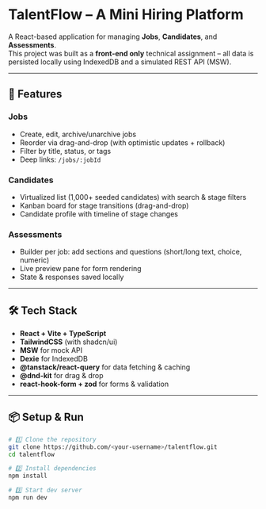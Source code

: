 # TalentFlow – A Mini Hiring Platform

A React-based application for managing **Jobs**, **Candidates**, and **Assessments**.  
This project was built as a **front-end only** technical assignment – all data is persisted locally using IndexedDB and a simulated REST API (MSW).

---

## 🚀 Features

### Jobs
- Create, edit, archive/unarchive jobs  
- Reorder via drag-and-drop (with optimistic updates + rollback)  
- Filter by title, status, or tags  
- Deep links: `/jobs/:jobId`

### Candidates
- Virtualized list (1,000+ seeded candidates) with search & stage filters  
- Kanban board for stage transitions (drag-and-drop)  
- Candidate profile with timeline of stage changes

### Assessments
- Builder per job: add sections and questions (short/long text, choice, numeric)  
- Live preview pane for form rendering  
- State & responses saved locally

---

## 🛠️ Tech Stack

- **React + Vite + TypeScript**
- **TailwindCSS** (with shadcn/ui)
- **MSW** for mock API
- **Dexie** for IndexedDB
- **@tanstack/react-query** for data fetching & caching
- **@dnd-kit** for drag & drop
- **react-hook-form + zod** for forms & validation

---

## 📦 Setup & Run

```bash
# 1️⃣ Clone the repository
git clone https://github.com/<your-username>/talentflow.git
cd talentflow

# 2️⃣ Install dependencies
npm install

# 3️⃣ Start dev server
npm run dev
